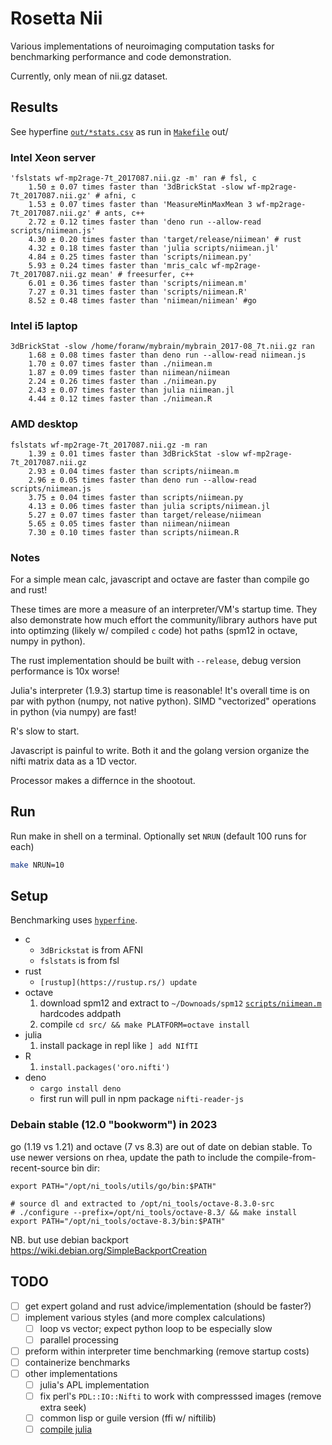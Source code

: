 # Rosetta Nii
Various implementations of neuroimaging computation tasks for benchmarking performance and code demonstration.

Currently, only mean of nii.gz dataset.


## Results
See hyperfine [`out/*stats.csv`](out/AMD_FX_tm__9590_Eight_Core_Processor-kt-stats.csv) as run in [`Makefile`](Makefile)
out/

### Intel Xeon server
```
'fslstats wf-mp2rage-7t_2017087.nii.gz -m' ran # fsl, c
    1.50 ± 0.07 times faster than '3dBrickStat -slow wf-mp2rage-7t_2017087.nii.gz' # afni, c
    1.53 ± 0.07 times faster than 'MeasureMinMaxMean 3 wf-mp2rage-7t_2017087.nii.gz' # ants, c++
    2.72 ± 0.12 times faster than 'deno run --allow-read scripts/niimean.js'
    4.30 ± 0.20 times faster than 'target/release/niimean' # rust
    4.32 ± 0.18 times faster than 'julia scripts/niimean.jl'
    4.84 ± 0.25 times faster than 'scripts/niimean.py'
    5.93 ± 0.24 times faster than 'mris_calc wf-mp2rage-7t_2017087.nii.gz mean' # freesurfer, c++
    6.01 ± 0.36 times faster than 'scripts/niimean.m'
    7.27 ± 0.31 times faster than 'scripts/niimean.R'
    8.52 ± 0.48 times faster than 'niimean/niimean' #go

```


### Intel i5 laptop
```
3dBrickStat -slow /home/foranw/mybrain/mybrain_2017-08_7t.nii.gz ran
    1.68 ± 0.08 times faster than deno run --allow-read niimean.js
    1.70 ± 0.07 times faster than ./niimean.m
    1.87 ± 0.09 times faster than niimean/niimean
    2.24 ± 0.26 times faster than ./niimean.py
    2.43 ± 0.07 times faster than julia niimean.jl
    4.44 ± 0.12 times faster than ./niimean.R
```

### AMD desktop
```
fslstats wf-mp2rage-7t_2017087.nii.gz -m ran
    1.39 ± 0.01 times faster than 3dBrickStat -slow wf-mp2rage-7t_2017087.nii.gz
    2.93 ± 0.04 times faster than scripts/niimean.m
    2.96 ± 0.05 times faster than deno run --allow-read scripts/niimean.js
    3.75 ± 0.04 times faster than scripts/niimean.py
    4.13 ± 0.06 times faster than julia scripts/niimean.jl
    5.27 ± 0.07 times faster than target/release/niimean
    5.65 ± 0.05 times faster than niimean/niimean
    7.30 ± 0.10 times faster than scripts/niimean.R

```

### Notes
For a simple mean calc, javascript and octave are faster than compile go and rust!

These times are more a measure of an interpreter/VM's startup time. They also demonstrate how much effort the community/library authors have put into optimzing (likely w/ compiled `c` code) hot paths (spm12 in octave, numpy in python).

The rust implementation should be built with `--release`, debug version performance is 10x worse!

Julia's interpreter (1.9.3) startup time is reasonable! It's overall time is on par with python (numpy, not native python).
SIMD "vectorized" operations in python (via numpy) are fast!

R's slow to start.

Javascript is painful to write. Both it and the golang version organize the nifti matrix data as a 1D vector.

Processor makes a differnce in the shootout.


## Run

Run make in shell on a terminal. Optionally set `NRUN` (default 100 runs for each)

```bash
make NRUN=10
```

## Setup

Benchmarking uses [`hyperfine`](https://github.com/sharkdp/hyperfine).

* c
  - `3dBrickstat` is from AFNI
  - `fslstats` is from fsl
* rust
  - `[rustup](https://rustup.rs/) update`
* octave
  1. download spm12 and extract to `~/Downoads/spm12` [`scripts/niimean.m`](scripts/niimean.m) hardcodes addpath 
  1. compile `cd src/ && make PLATFORM=octave install`
* julia
  1. install package in repl like `] add NIfTI` 
* R
  1. `install.packages('oro.nifti')`
* deno
  - `cargo install deno`
  - first run will pull in npm package `nifti-reader-js`

### Debain stable (12.0 "bookworm") in 2023

go (1.19 vs 1.21) and octave (7 vs 8.3) are out of date on debian stable.
To use newer versions on rhea, update the path to include the compile-from-recent-source bin dir:

```
export PATH="/opt/ni_tools/utils/go/bin:$PATH"

# source dl and extracted to /opt/ni_tools/octave-8.3.0-src
# ./configure --prefix=/opt/ni_tools/octave-8.3/ && make install
export PATH="/opt/ni_tools/octave-8.3/bin:$PATH"
```

NB. but use debian backport https://wiki.debian.org/SimpleBackportCreation
## TODO

- [ ] get expert goland and rust advice/implementation (should be faster?)
- [ ] implement various styles (and more complex calculations)
  - [ ] loop vs vector; expect python loop to be especially slow
  - [ ] parallel processing
- [ ] preform within interpreter time benchmarking (remove startup costs)
- [ ] containerize benchmarks
- [ ] other implementations
  - [ ] julia's APL implementation
  - [ ] fix perl's `PDL::IO::Nifti` to work with compresssed images (remove extra seek)
  - [ ] common lisp or guile version (ffi w/ niftilib)
  - [ ] [compile julia](https://docs.juliahub.com/PackageCompiler/MMV8C/1.2.1/devdocs/binaries_part_2.html)
